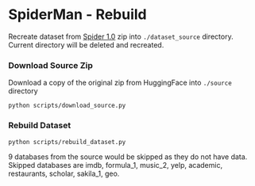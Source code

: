 # SpiderMan - Rebuild
Recreate dataset from [Spider 1.0](https://yale-lily.github.io/spider) zip into `./dataset_source` directory. Current directory will be deleted and recreated.

### Download Source Zip
Download a copy of the original zip from HuggingFace into `./source` directory
```
python scripts/download_source.py
```
### Rebuild Dataset
```
python scripts/rebuild_dataset.py
```
9 databases from the source would be skipped as they do not have data. Skipped databases are imdb, formula_1, music_2, yelp, academic, restaurants, scholar, sakila_1, geo.
